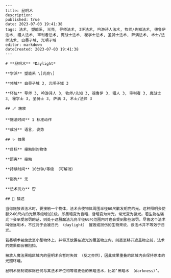 
    ---
    title: 昼明术
    description: 
    published: true
    date: 2023-07-03 19:41:38
    tags: 法术, 塑能系, 光亮, 导师法术, 3环法术, 吟游诗人法术, 牧师/先知法术, 德鲁伊法术, 猎人法术, 审判者法术, 魔战士法术, 秘学士法术, 圣骑士法术, 萨满法术, 术士/法师法术, 白昼子域, 光明子域
    editor: markdown
    dateCreated: 2023-07-03 19:41:38
    ---

    # **昼明术** *Daylight*

    **学派** 塑能系 \[光亮\] 

    **领域** 白昼子域 3, 光明子域 3

    **环位** 导师 3, 吟游诗人 3, 牧师/先知 3, 德鲁伊 3, 猎人 3, 审判者 3, 魔战士 3, 秘学士 3, 圣骑士 3, 萨满 3, 术士/法师 3

    ## 🪄 施放

    **施法时间** 1 标准动作

    **成分** 语言, 姿势

    ## ✨ 效果 

    **目标** 接触到的物体 

    **距离** 接触  

    **持续时间** 10分钟/等级 （可解消） 

    **豁免** 无

    **法术抗力** 否

    ## 📖 描述

    当你施放该法术时，要接触一个物体，法术会使物体周围半径60尺散发明亮的光。这种照明会使额外60尺内的光照等级增加1级，即黑暗变为昏暗，昏暗变为常光，常光变为强光。若生物在强光下会承受惩罚的话，则处于这股魔法光亮半径60尺范围内时也会受到那些惩罚。尽管这个法术叫做昼明术，不过对于会被日光 （daylight） 摧毁或损伤的生物来说，该法术并不等效于日光。

    若昼明术被施放至小型物体上，并将其放置在遮光的覆盖物之内，则直至移开遮盖物之前，法术的效果都会被阻挡。

    被放入魔法黑暗区域内的昼明术会暂时失效 （反之亦然），因此效果重叠的区域内会保持原本的光照环境。

    昼明术反制或解除任何与其法术环位相等或更低的黑暗法术，比如‘黑暗术 （darkness）’。
    
